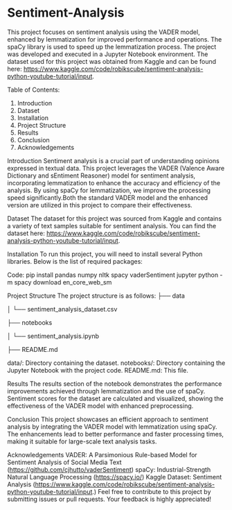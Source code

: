 # Sentiment-Analysis

This project focuses on sentiment analysis using the VADER model, enhanced by lemmatization for improved performance and operations. The spaCy library is used to speed up the lemmatization process. The project was developed and executed in a Jupyter Notebook environment. The dataset used for this project was obtained from Kaggle and can be found here: https://www.kaggle.com/code/robikscube/sentiment-analysis-python-youtube-tutorial/input.

Table of Contents:

1. Introduction
2. Dataset
3. Installation
4. Project Structure
5. Results
6. Conclusion
7. Acknowledgements

Introduction
Sentiment analysis is a crucial part of understanding opinions expressed in textual data. This project leverages the VADER (Valence Aware Dictionary and sEntiment Reasoner) model for sentiment analysis, incorporating lemmatization to enhance the accuracy and efficiency of the analysis. By using spaCy for lemmatization, we improve the processing speed significantly.Both the standard VADER model and the enhanced version are utilized in this project to compare their effectiveness.

Dataset
The dataset for this project was sourced from Kaggle and contains a variety of text samples suitable for sentiment analysis. You can find the dataset here:  https://www.kaggle.com/code/robikscube/sentiment-analysis-python-youtube-tutorial/input.

Installation
To run this project, you will need to install several Python libraries. Below is the list of required packages:

Code:
  pip install pandas numpy nltk spacy vaderSentiment jupyter
  python -m spacy download en_core_web_sm

Project Structure
The project structure is as follows:
├── data

│   └── sentiment_analysis_dataset.csv

├── notebooks

│   └── sentiment_analysis.ipynb

├── README.md

data/: Directory containing the dataset.
notebooks/: Directory containing the Jupyter Notebook with the project code.
README.md: This file.

Results
The results section of the notebook demonstrates the performance improvements achieved through lemmatization and the use of spaCy. Sentiment scores for the dataset are calculated and visualized, showing the effectiveness of the VADER model with enhanced preprocessing.

Conclusion
This project showcases an efficient approach to sentiment analysis by integrating the VADER model with lemmatization using spaCy. The enhancements lead to better performance and faster processing times, making it suitable for large-scale text analysis tasks.

Acknowledgements
VADER: A Parsimonious Rule-based Model for Sentiment Analysis of Social Media Text (https://github.com/cjhutto/vaderSentiment)
spaCy: Industrial-Strength Natural Language Processing (https://spacy.io/)
Kaggle Dataset: Sentiment Analysis (https://www.kaggle.com/code/robikscube/sentiment-analysis-python-youtube-tutorial/input.)
Feel free to contribute to this project by submitting issues or pull requests. Your feedback is highly appreciated!
